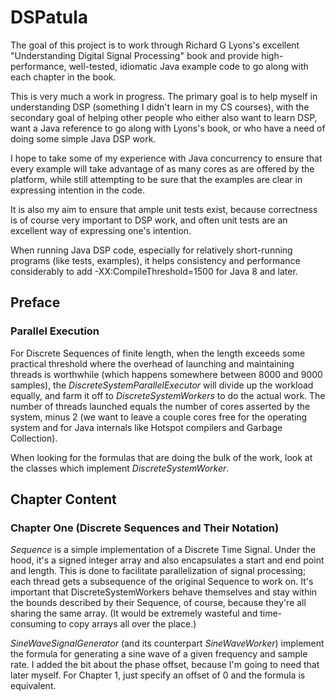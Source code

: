 # DSPatula

The goal of this project is to work through Richard G Lyons's excellent "Understanding Digital Signal Processing" book and provide
high-performance, well-tested, idiomatic Java example code to go along with each chapter in the book.

This is very much a work in progress.  The primary goal is to help myself in understanding DSP (something I didn't learn in my CS
courses), with the secondary goal of helping other people who either also want to learn DSP, want a Java reference to go along with
Lyons's book, or who have a need of doing some simple Java DSP work.

I hope to take some of my experience with Java concurrency to ensure that every example will take advantage of as many cores as are
offered by the platform, while still attempting to be sure that the examples are clear in expressing intention in the code.

It is also my aim to ensure that ample unit tests exist, because correctness is of course very important to DSP work, and often 
unit tests are an excellent way of expressing one's intention.

When running Java DSP code, especially for relatively short-running programs (like tests, examples), it helps consistency and 
performance considerably to add -XX:CompileThreshold=1500 for Java 8 and later.

## Preface
### Parallel Execution

For Discrete Sequences of finite length, when the length exceeds some practical threshold where the overhead of launching and
maintaining threads is worthwhile (which happens somewhere between 8000 and 9000 samples), the *DiscreteSystemParallelExecutor*
will divide up the workload equally, and farm it off to *DiscreteSystemWorkers* to do the actual work. The number of threads 
launched equals the number of cores asserted by the system, minus 2 (we want to leave a couple cores free for the operating
system and for Java internals like Hotspot compilers and Garbage Collection).

When looking for the formulas that are doing the bulk of the work, look at the classes which implement *DiscreteSystemWorker*.

## Chapter Content

### Chapter One (Discrete Sequences and Their Notation)

*Sequence* is a simple implementation of a Discrete Time Signal.  Under the hood, it's a signed integer array and also encapsulates
a start and end point and length.  This is done to facilitate parallelization of signal processing; each thread gets a
subsequence of the original Sequence to work on.  It's important that DiscreteSystemWorkers behave themselves and stay within
the bounds described by their Sequence, of course, because they're all sharing the same array.  (It would be extremely wasteful
and time-consuming to copy arrays all over the place.)

*SineWaveSignalGenerator* (and its counterpart *SineWaveWorker*) implement the formula for generating a sine wave of a given 
frequency and sample rate.  I added the bit about the phase offset, because I'm going to need that later myself.  For Chapter 1, 
just specify an offset of 0 and the formula is equivalent.
